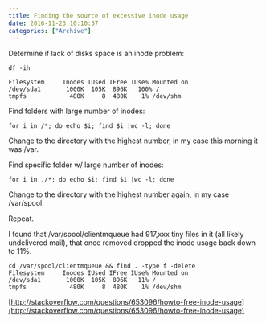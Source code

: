 ```yaml
---
title: Finding the source of excessive inode usage
date: 2016-11-23 10:10:57
categories: ["Archive"]
---
```


Determine if lack of disks space is an inode problem:
```
df -ih

Filesystem     Inodes IUsed IFree IUse% Mounted on
/dev/sda1       1000K  105K  896K   100% /
tmpfs            480K     8  480K    1% /dev/shm
```

Find folders with large number of inodes:
```
for i in /*; do echo $i; find $i |wc -l; done
```

Change to the directory with the highest number, in my case this morning it was /var.

Find specific folder w/ large number of inodes:
```
for i in ./*; do echo $i; find $i |wc -l; done
```

Change to the directory with the highest number again, in my case /var/spool.

Repeat.

I found that /var/spool/clientmqueue had 917,xxx tiny files in it (all likely undelivered mail), that once removed dropped the inode usage back down to 11%.
```
cd /var/spool/clientmqueue && find . -type f -delete
Filesystem     Inodes IUsed IFree IUse% Mounted on
/dev/sda1       1000K  105K  896K   11% /
tmpfs            480K     8  480K    1% /dev/shm
```

[http://stackoverflow.com/questions/653096/howto-free-inode-usage](http://stackoverflow.com/questions/653096/howto-free-inode-usage)
